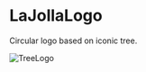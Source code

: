 # LaJollaLogo
Circular logo based on iconic tree.

![TreeLogo](https://github.com/SmoothDragon/blob/master/TreeLogo.png)
